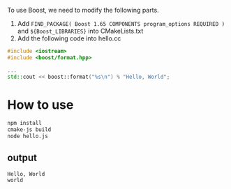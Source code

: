 


To use Boost, we need to modify the following parts.

1. Add `FIND_PACKAGE( Boost 1.65 COMPONENTS program_options REQUIRED )` and `${Boost_LIBRARIES}` into CMakeLists.txt
2. Add the following code into hello.cc
```cpp
#include <iostream>
#include <boost/format.hpp>

...
std::cout << boost::format("%s\n") % "Hello, World";
```




# How to use
```bash
npm install
cmake-js build
node hello.js
```

## output
```
Hello, World
world
```